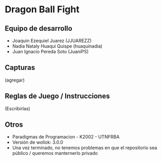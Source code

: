 # Dragon Ball Fight

## Equipo de desarrollo

- Joaquin Ezequiel Juarez (JJUAREZZ)
- Nadia Nataly Huaqui Quispe (huaquinadia)
- Juan Ignacio Pereda Soto (JuaniPS)

## Capturas

(agregar)

## Reglas de Juego / Instrucciones

(Escribirlas)


## Otros

- Paradigmas de Programacion - K2002 - UTNFRBA
- Versión de wollok: 3.0.0
- Una vez terminado, no tenemos problemas en que el repositorio sea público / queremos manternerlo privado
